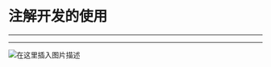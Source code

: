﻿# 注解开发的使用
----
----
![在这里插入图片描述](https://img-blog.csdnimg.cn/a3b49427d0774defa2e68ce5d2983991.png?x-oss-process=image/watermark,type_d3F5LXplbmhlaQ,shadow_50,text_Q1NETiBATkpVU1RaSkM=,size_20,color_FFFFFF,t_70,g_se,x_16)


